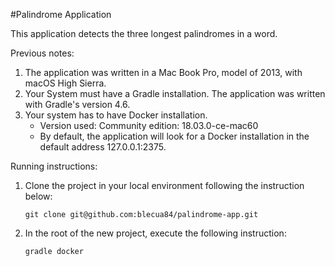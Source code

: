 #Palindrome Application

This application detects the three longest palindromes in a word.

Previous notes:
1) The application was written in a Mac Book Pro, model of 2013, with macOS High Sierra.
2) Your System must have a Gradle installation. The application was written with Gradle's version 4.6.
3) Your system has to have Docker installation. 
    - Version used: Community edition: 18.03.0-ce-mac60
    - By default, the application will look for a Docker installation in the default address 127.0.0.1:2375.

Running instructions:
1) Clone the project in your local environment following the instruction below:
    
    ```
    git clone git@github.com:blecua84/palindrome-app.git
    ```
    
2) In the root of the new project, execute the following instruction:
    
    ```
    gradle docker
    ```
    
